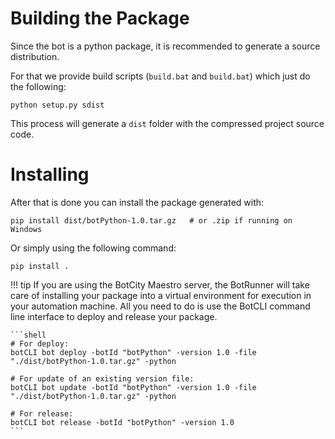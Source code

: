 # Building the Package

Since the bot is a python package, it is recommended to generate a source distribution.

For that we provide build scripts (`build.bat` and `build.bat`) which just do the following:

```shell
python setup.py sdist
```

This process will generate a `dist` folder with the compressed project source code.


# Installing

After that is done you can install the package generated with:

```shell
pip install dist/botPython-1.0.tar.gz   # or .zip if running on Windows
```

Or simply using the following command:

```shell
pip install .
```

!!! tip
    If you are using the BotCity Maestro server, the BotRunner will take care of installing
    your package into a virtual environment for execution in your automation machine.
    All you need to do is use the BotCLI command line interface to deploy and release your
    package.

    ```shell
    # For deploy:
    botCLI bot deploy -botId "botPython" -version 1.0 -file "./dist/botPython-1.0.tar.gz" -python

    # For update of an existing version file:
    botCLI bot update -botId "botPython" -version 1.0 -file "./dist/botPython-1.0.tar.gz" -python

    # For release:
    botCLI bot release -botId "botPython" -version 1.0
    ```
